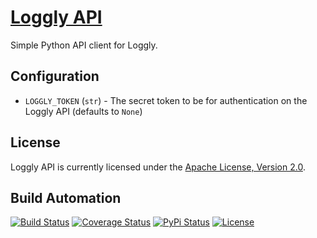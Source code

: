 # [Loggly API](http://loggly-api.hive.pt)

Simple Python API client for Loggly.

## Configuration

* `LOGGLY_TOKEN` (`str`) - The secret token to be for authentication on the Loggly API (defaults to `None`)

## License

Loggly API is currently licensed under the [Apache License, Version 2.0](http://www.apache.org/licenses/).

## Build Automation

[![Build Status](https://travis-ci.org/hivesolutions/loggly_api.svg?branch=master)](https://travis-ci.org/hivesolutions/loggly_api)
[![Coverage Status](https://coveralls.io/repos/hivesolutions/loggly_api/badge.svg?branch=master)](https://coveralls.io/r/hivesolutions/loggly_api?branch=master)
[![PyPi Status](https://img.shields.io/pypi/v/loggly_api.svg)](https://pypi.python.org/pypi/loggly_api)
[![License](https://img.shields.io/badge/license-Apache%202.0-blue.svg)](https://www.apache.org/licenses/)
